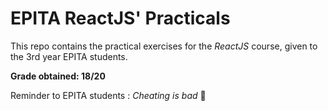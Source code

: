 # EPITA ReactJS' Practicals

This repo contains the practical exercises for the *ReactJS* course, given to the 3rd year EPITA students.

**Grade obtained: 18/20**

Reminder to EPITA students : *Cheating is bad* 🙂
